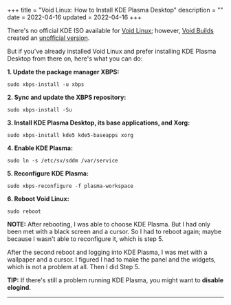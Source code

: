 +++
title = "Void Linux: How to Install KDE Plasma Desktop"
description = ""
date = 2022-04-16
updated = 2022-04-16
+++

There's no official KDE ISO available for [Void Linux](https://voidlinux.org/download/); however, [Void Builds](https://www.voidbuilds.xyz/) created an [unofficial version](https://voidbuilds.xyz/download/).

But if you've already installed Void Linux and prefer installing KDE Plasma Desktop from there on, here's what you can do:

**1. Update the package manager XBPS:**

`sudo xbps-install -u xbps`

**2. Sync and update the XBPS repository:**

`sudo xbps-install -Su` 

**3. Install KDE Plasma Desktop, its base applications, and Xorg:**

`sudo xbps-install kde5 kde5-baseapps xorg`

**4. Enable KDE Plasma:**

`sudo ln -s /etc/sv/sddm /var/service`

**5. Reconfigure KDE Plasma:**

`sudo xbps-reconfigure -f plasma-workspace`

**6. Reboot Void Linux:**

`sudo reboot`

**NOTE:** After rebooting, I was able to choose KDE Plasma. But I had only been met with a black screen and a cursor. So I had to reboot again; maybe because I wasn't able to reconfigure it, which is step 5. 

After the second reboot and logging into KDE Plasma, I was met with a wallpaper and a cursor. I figured I had to make the panel and the widgets, which is not a problem at all. Then I did Step 5.

**TIP:** If there's still a problem running KDE Plasma, you might want to **disable elogind**.

---
